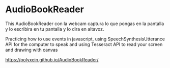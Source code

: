 # AudioBookReader

This AudioBookReader 
con la webcam captura lo que pongas en la pantalla 
y lo escribira en tu pantalla y lo dira en altavoz.

Practicing how to use events in javascript,
using SpeechSynthesisUtterance API for the computer to speak
and using Tesseract API to read your screen
and drawing with canvas

https://polyxein.github.io/AudioBookReader/
